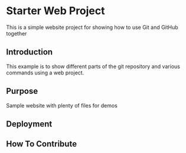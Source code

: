# Starter Web Project

This is a simple website project for showing how to use Git and GitHub together

## Introduction

This example is to show different parts of the git repository and various commands using a web project.
## Purpose

Sample website with plenty of files for demos

## Deployment

## How To Contribute
